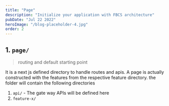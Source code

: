 ```yaml
---
title: "Page"
description: "Initialize your application with FBCS architecture"
pubDate: "Jul 22 2022"
heroImage: "/blog-placeholder-4.jpg"
order: 2
---
```


## 1. `page/`

> routing and default starting point

It is a next js defined directory to handle routes and apis. A page is actually constructed with the features from the respective feature directory.
the folder will contain the following directories

1. `api/` - The gate way APIs will be defined here
2. `feature-x/`

```javascript

```
